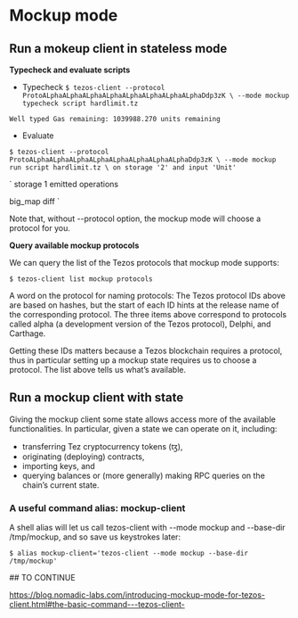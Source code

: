 # Mockup mode

## Run a mokeup client in stateless mode

**Typecheck and evaluate scripts**

* Typecheck
`
$ tezos-client --protocol ProtoALphaALphaALphaALphaALphaALphaALphaALphaDdp3zK \
  --mode mockup typecheck script hardlimit.tz
`

`
Well typed
Gas remaining: 1039988.270 units remaining
`

* Evaluate

`
$ tezos-client --protocol ProtoALphaALphaALphaALphaALphaALphaALphaALphaDdp3zK \
  --mode mockup run script hardlimit.tz \
  on storage '2' and input 'Unit'
`

`
storage
  1
emitted operations
  
big_map diff
`

Note that, without --protocol option, the mockup mode will choose a protocol for you.


**Query available mockup protocols**

We can query the list of the Tezos protocols that mockup mode supports:

`
$ tezos-client list mockup protocols
`

A word on the protocol for naming protocols: The Tezos protocol IDs above are based on hashes, but the start of each ID hints at the release name of the corresponding protocol. The three items above correspond to protocols called alpha (a development version of the Tezos protocol), Delphi, and Carthage.

Getting these IDs matters because a Tezos blockchain requires a protocol, thus in particular setting up a mockup state requires us to choose a protocol. The list above tells us what’s available.



## Run a mockup client with state

Giving the mockup client some state allows access more of the available functionalities. In particular, given a state we can operate on it, including:

- transferring Tez cryptocurrency tokens (ꜩ),
- originating (deploying) contracts,
- importing keys, and
- querying balances or (more generally) making RPC queries on the chain’s current state.


### A useful command alias: mockup-client

A shell alias will let us call tezos-client with --mode mockup and --base-dir /tmp/mockup, and so save us keystrokes later:

`
$ alias mockup-client='tezos-client --mode mockup --base-dir /tmp/mockup'
`

## TO CONTINUE

https://blog.nomadic-labs.com/introducing-mockup-mode-for-tezos-client.html#the-basic-command---tezos-client-













